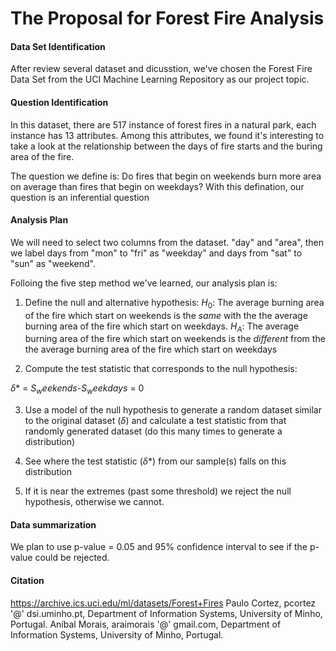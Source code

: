 # The Proposal for Forest Fire Analysis


#### Data Set Identification
After review several dataset and dicusstion, we've chosen the Forest Fire Data Set from the UCI Machine Learning Repository as our project topic. 

#### Question Identification
In this dataset, there are 517 instance of forest fires in a natural park, each instance has 13 attributes. Among this attributes, we found it's interesting to take a look at the relationship between the days of fire starts and the buring area of the fire. 

The question we define is: Do fires that begin on weekends burn more area on average than fires that begin on weekdays? With this defination, our question is an inferential question

#### Analysis Plan

We will need to select two columns from the dataset. "day" and "area", then we label days from "mon" to "fri" as "weekday" and days from "sat" to "sun" as "weekend".


Folloing the five step method we've learned, our analysis plan is:

1. Define the null and alternative hypothesis:
    $H_0$: The average burning area of the fire which start on weekends is the *same* with the the average burning area of the fire which start on weekdays.
    $H_A$: The average burning area of the fire which start on weekends is the *different* from the the average burning area of the fire which start on weekdays

2. Compute the test statistic that corresponds to the null hypothesis:

$\delta$* = $S_weekends$-$S_weekdays$ = 0

3. Use a model of the null hypothesis to generate a random dataset similar to the original dataset ($\delta$) and calculate a test statistic from that randomly generated dataset (do this many times to generate a distribution)

4. See where the test statistic ($\delta$*) from our sample(s) falls on this distribution

5. If it is near the extremes (past some threshold) we reject the null hypothesis, otherwise we cannot.


#### Data summarization
We plan to use p-value = 0.05 and 95% confidence interval to see if the p-value could be rejected.


#### Citation

https://archive.ics.uci.edu/ml/datasets/Forest+Fires
Paulo Cortez, pcortez '@' dsi.uminho.pt, Department of Information Systems, University of Minho, Portugal. 
Aníbal Morais, araimorais '@' gmail.com, Department of Information Systems, University of Minho, Portugal.
